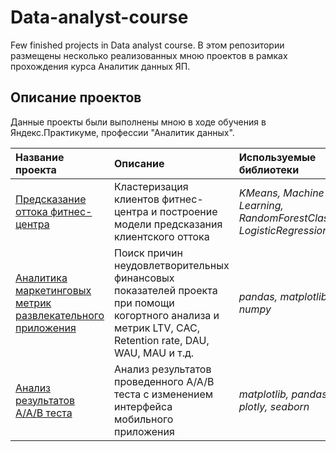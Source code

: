 # Data-analyst-course
Few finished projects in Data analyst course.
В этом репозитории размещены несколько реализованных мною проектов в рамках прохождения курса Аналитик данных ЯП.

## Описание проектов

Данные проекты были выполнены мною в ходе обучения в Яндекс.Практикуме, профессии "Аналитик данных".

| Название проекта | Описание | Используемые библиотеки | 
| :---------------------- | :---------------------- | :---------------------- |
| [Предсказание оттока фитнес-центра](fitness_churn_ml) | Кластеризация клиентов фитнес-центра и построение модели предсказания клиентского оттока| *KMeans, Machine Learning, RandomForestClassifier, LogisticRegression* |
| [Аналитика маркетинговых метрик развлекательного приложения](marketing_metrics) | Поиск причин неудовлетворительных финансовых показателей проекта при помощи когортного анализа и метрик LTV, CAC, Retention rate, DAU, WAU, MAU и т.д.| *pandas, matplotlib, numpy* |
| [Анализ результатов A/A/B теста](mobile_app_aab) | Анализ результатов проведенного A/A/B теста с изменением интерфейса мобильного приложения| *matplotlib, pandas, plotly, seaborn* |
